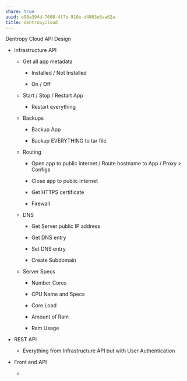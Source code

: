 ```yaml
---
share: true
uuid: e98a394d-7608-4f7b-916e-d4863e6aa62a
title: dentropycloud
---
```



Dentropy Cloud API Design

* Infrastructure API

  * Get all app metadata

    * Installed / Not Installed

    * On / Off

  * Start / Stop / Restart App

    * Restart everything

  * Backups

    * Backup App

    * Backup EVERYTHING to tar file

  * Routing

    * Open app to public internet / Route hostname to App / Proxy
            > Configs

    * Close app to public internet

    * Get HTTPS certificate

    * Firewall

  * DNS

    * Get Server public IP address

    * Get DNS entry

    * Set DNS entry

    * Create Subdomain

  * Server Specs

    * Number Cores

    * CPU Name and Specs

    * Core Load

    * Amount of Ram

    * Ram Usage

* REST API

  * Everything from Infrastructure API but with User Authentication

* Front end API

  * 
